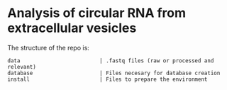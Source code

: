 # Analysis of circular RNA from extracellular vesicles


The structure of the repo is:
```
data                         | .fastq files (raw or processed and relevant)
database                     | Files necesary for database creation
install                      | Files to prepare the environment  
```
